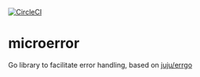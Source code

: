[![CircleCI](https://circleci.com/gh/giantswarm/microerror.svg?style=shield&circle-token=f40c341b2c40c9aa5852fda592755a8f8aedc983)](https://circleci.com/gh/giantswarm/microerror)

# microerror

Go library to facilitate error handling, based on [juju/errgo](https://github.com/juju/errgo)

